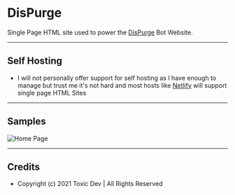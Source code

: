 # DisPurge
Single Page HTML site used to power the [DisPurge](https://github.com/TheRealToxicDev/DisPurge) Bot Website.

---

## Self Hosting
- I will not personally offer support for self hosting as I have enough to manage but trust me it's not hard and most hosts like [Netlify](https://www.netlify.com/) will support single page HTML Sites 

---

## Samples
![Home Page](https://media.discordapp.net/attachments/634456090909605908/848958079063294002/image0.png)

---

## Credits 
- Copyright (c) 2021 Toxic Dev | All Rights Reserved
